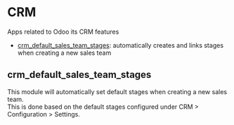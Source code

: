 # CRM
Apps related to Odoo its CRM features
- [crm_default_sales_team_stages](#crm_default_sales_team_stages): automatically creates and links stages when creating a new sales team

## crm_default_sales_team_stages
This module will automatically set default stages when creating a new sales team.<br/>
This is done based on the default stages configured under CRM > Configuration > Settings.
